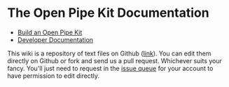 # The Open Pipe Kit Documentation

- [Build an Open Pipe Kit](build-an-open-pipe-kit.md)
- [Developer Documentation](developer.md)

This wiki is a repository of text files on Github ([link](https://github.com/openpipekit/wiki)). You can edit them directly on Github or fork and send us a pull request. Whichever suits your fancy. You'll just need to request in the [issue queue](https://github.com/openpipekit/wiki/issues) for your account to have permission to edit directly. 
